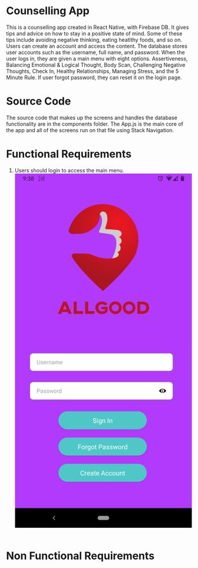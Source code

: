 # Counselling App
This is a counselling app created in React Native, with Firebase DB. It gives tips and advice on how to stay in a positive state of mind. Some of these tips include avoiding negative thinking, eating heatlthy foods, and so on. Users can create an account and access the content. The database stores user accounts such as the username, full name, and password. When the user logs in, they are given a main menu with eight options. Assertiveness, Balancing Emotional & Logical Thought, Body Scan, Challenging Negative Thoughts, Check In, Healthy Relationships, Managing Stress, and the 5 Minute Rule. If user forgot password, they can reset it on the login page.    

# Source Code
The source code that makes up the screens and handles the database functionality are in the components folder. The App.js is the main core of the app and all of the screens run on that file using Stack Navigation. 

# Functional Requirements
1. Users should login to access the main menu.
![alt text](https://github.com/humbleguidant/CounsellingApp/blob/master/Screenshots/Screenshot_20210506-093829.png?raw=true) <br /> <br />


# Non Functional Requirements
